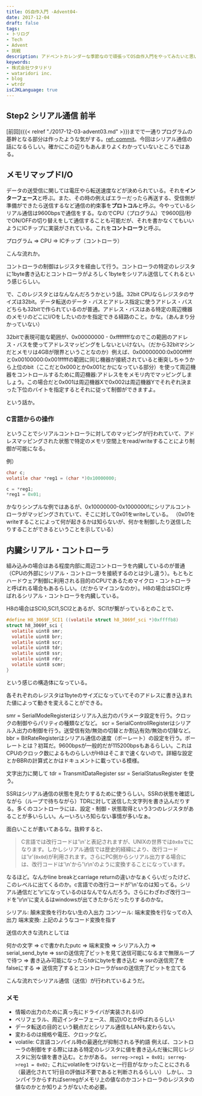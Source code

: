 ```yaml
---
title: OS自作入門 -Advent04-
date: 2017-12-04
draft: false
tags:
- トリログ
- Tech
- Advent
- 挑戦
description: アドベントカレンダーな季節なので頑張ってOS自作入門をやってみたいと思います。今回は2step目の前半です！
keywords:
- 株式会社ワタリドリ
- wataridori inc.
- blog
- wtrdr
isCJKLanguage: true
---
```


## Step2 シリアル通信 前半
[前回]({{< relref "./2017-12-03-advent03.md" >}})までで一通りプログラムの基幹となる部分は作ったような気がする。[ref: commit](https://github.com/wtrdr/os-advent2017/tree/048a46507be91d389644a31ad424345665bb2323)。今回はシリアル通信の話になるらしい。確かにこの辺りもあんまりよくわかっていないところではある。

## メモリマップドI/O

データの送受信に関しては電圧やら転送速度などが決められている。それを**インターフェース**と呼ぶ。また、その時の例えばエラーだったら再送する、受信側が準備ができたら送信するなど通信の約束事を**プロトコル**と呼ぶ。今やっているシリアル通信は9600bpsで通信をする。なのでCPU（プログラム）で9600回/秒でON/OFFの切り替えをして通信することも可能だが、それを書かなくてもいいようにICチップに実装がされている。これを**コントローラ**と呼ぶ。

プログラム => CPU => ICチップ（コントローラ）

こんな流れか。

コントローラの制御はレジスタを経由して行う。コントローラの特定のレジスタに1byte書き込むとコントローラがよろしく1byteをシリアル送信してくれるという感じらしい。

で、このレジスタとはなんなんだろうかという話。32bit CPUならレジスタのサイズは32bit。データ転送のデータ・バスとアドレス指定に使うアドレス・バスどちらも32bitで作られているのが普通。アドレス・バスはある特定の周辺機器のメモリのどこにI/Oをしたいのかを指定できる経路のこと。かな。（あんまり分かっていない）

32bitで表現可能な範囲が、0x00000000 - 0xffffffffなのでこの範囲のアドレス・バスを使ってアドレスマッピングをしないといけない。（だから32bitマシンだとメモリは4GBが限界ということなのか）例えば、0x00000000:0x000fffffと0x00100000:0x001fffffの範囲に同じ機器が接続されていると衝突しちゃうから上位のbit（ここだと0x000とか0x001とかになっている部分）を使って周辺機器をコントロールするために周辺機器:アドレスををメモリ内でマッピングしましょう。この場合だと0x001は周辺機器Xで0x002は周辺機器Yでそれぞれ決まった下位のバイトを指定するとそれに従って制御ができますよ。

という話か。

### C言語からの操作

ということでシリアルコントローラに対してのマッピングが行われていて、アドレスマッピングされた状態で特定のメモリ空間上をread/writeすることにより制御が可能になる。

例）

```c
char c;
volatile char *reg1 = (char *)0x10000000;

c = *reg1;
*reg1 = 0x01;
```

かなりシンプルな例ではあるが、0x10000000-0x1000000fにシリアルコントローラがマッピングされていて、そこに対して0x01をwriteしている。
（0x01をwriteすることによって何が起きるかは知らないが、何かを制御したり送信したりすることができるということを示している）

## 内臓シリアル・コントローラ
組み込みの場合はある程度内部に周辺コントローラを内臓しているのが普通（CPUの外部にシリアル・コントローラを接続するのとは少し違う）。もともとハードウェア制御に利用される目的のCPUであるためマイクロ・コントローラと呼ばれる場合もあるらしい。（だからマイコンなのか）。H8の場合はSCIと呼ばれるシリアル・コントローラを内臓している。

H8の場合はSCI0,SCI1,SCI2とあるが、SCI1が繋がっているとのことで、

```c
#define H8_3069F_SCI1 ((volatile struct h8_3069f_sci *)0xffffb8)
struct h8_3069f_sci {
  volatile uint8 smr;
  volatile uint8 brr;
  volatile uint8 scr;
  volatile uint8 tdr;
  volatile uint8 ssr;
  volatile uint8 rdr;
  volatile uint8 scmr;
}
```
という感じの構造体になっている。

各それぞれのレジスタは1byteのサイズになっていてそのアドレスに書き込まれた値によって動きを変えることができる。

smr = SerialModeRegisterはシリアル入出力のパラメータ設定を行う。クロックの制御やらパリティの種類などなど。
scr = SerialControllRegisterはシリアル入出力の制御を行う。送受信有効/無効の切替とか割込有効/無効の切替など。
bbr = BitRateRegisterはシリアル通信の速度（ボーレート）の設定を行う。ボーレートとは？初耳だ。9600bpsが一般的だが115200bpsもあるらしい。これはCPUのクロック数によるものらしいがH8はそこまで速くないので。詳細な設定とかBBRの計算式とかはドキュメントに載っている模様。

文字出力に関して
tdr = TransmitDataRegister
ssr = SerialStatusRegister
を使う。

SSRはシリアル通信の状態を見たりするために使うらしい。SSRの状態を確認しながら（ループで待ちながら）TDRに対して送信した文字列を書き込んだりする。多くのコントローラには、設定・制御・状態取得という3つのレジスタがあることが多いらしい。んーいろいろ知らない事情が多いなぁ。

面白いことが書いてあるな。抜粋すると、

> C言語では改行コードは'\n'と表記されますが、UNIXの世界では`0x0a`でになります。しかしシリアル通信では歴史的経緯により、改行コードは'\r'(`0x0d`)が利用されます。さらにPC側からシリアル出力する場合には、改行コードは'\n'から'\r\n'のように変換することになっています。

なるほど。なんかline breakとcarriage returnの違いかなぁくらいだったけど、このレベルに出てくるのか。c言語での改行コードが'\n'なのは知ってる。シリアル通信だと'\r'になっているのはなんでなんだろう。さらにわざわざ改行コードを'\r\n'に変えるはwindowsが出てきたからだったりするのかな。

シリアル: 顛末変換を行わない生の入出力
コンソール: 端末変換を行なっての入出力
端末変換: 上記のようなコード変換を指す

送信の大きな流れとしては

何かの文字 => cで書かれたputc => 端末変換 => シリアル入力 => serial_send_byte => ssrの送信完了ビットを見て送信可能になるまで無限ループで待つ => 書き込み可能になったらtdrにbyteを書き込む => ssrの送信完了をfalseにする => 送信完了するとコントローラがssrの送信完了ビットを立てる

こんな流れでシリアル通信（送信）が行われているようだ。

### メモ

- 情報の出力のために真っ先にドライバが実装されるI/O
- ペリフェラル、周辺インターフェース、周辺I/Oとか呼ばれるらしい
- データ転送の目的という観点だとシリアル通信もLANも変わらない。
- 変わるのは規格や電圧、クロックなど。
- volatile: C言語コンパイル時の最適化が抑制される予約語
      例えば、コントローラの制御をする際にはある特定のレジスタに値を書き込んだ後に同じレジスタに別な値を書き込む。とかがある。
      ```
      serreg->reg1 = 0x01;
      serreg->reg1 = 0x02;
      ```
      これにvolatileをつけないと一行目がなかったことにされる（最適化されて1行目の評価は不要であると判断されるらしい）
      しかし、コンパイラからすればserregがメモリ上の値なのかコントローラのレジスタの値なのかとか知りようがないため必要。



